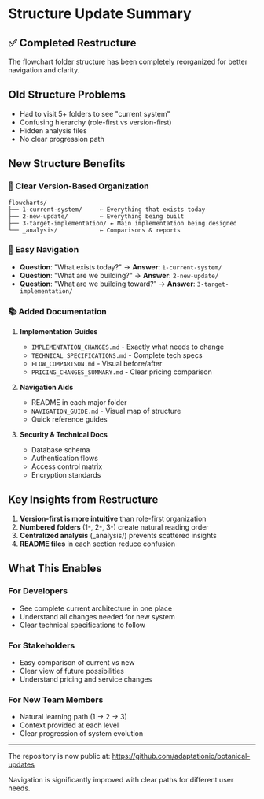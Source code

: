 # Structure Update Summary

## ✅ Completed Restructure

The flowchart folder structure has been completely reorganized for better navigation and clarity.

## Old Structure Problems
- Had to visit 5+ folders to see "current system"
- Confusing hierarchy (role-first vs version-first)
- Hidden analysis files
- No clear progression path

## New Structure Benefits

### 📁 Clear Version-Based Organization
```
flowcharts/
├── 1-current-system/     ← Everything that exists today
├── 2-new-update/         ← Everything being built
├── 3-target-implementation/ ← Main implementation being designed
└── _analysis/            ← Comparisons & reports
```

### 🎯 Easy Navigation
- **Question**: "What exists today?" → **Answer**: `1-current-system/`
- **Question**: "What are we building?" → **Answer**: `2-new-update/`
- **Question**: "What are we building toward?" → **Answer**: `3-target-implementation/`

### 📚 Added Documentation

1. **Implementation Guides**
   - `IMPLEMENTATION_CHANGES.md` - Exactly what needs to change
   - `TECHNICAL_SPECIFICATIONS.md` - Complete tech specs
   - `FLOW_COMPARISON.md` - Visual before/after
   - `PRICING_CHANGES_SUMMARY.md` - Clear pricing comparison

2. **Navigation Aids**
   - README in each major folder
   - `NAVIGATION_GUIDE.md` - Visual map of structure
   - Quick reference guides

3. **Security & Technical Docs**
   - Database schema
   - Authentication flows
   - Access control matrix
   - Encryption standards

## Key Insights from Restructure

1. **Version-first is more intuitive** than role-first organization
2. **Numbered folders** (1-, 2-, 3-) create natural reading order
3. **Centralized analysis** (_analysis/) prevents scattered insights
4. **README files** in each section reduce confusion

## What This Enables

### For Developers
- See complete current architecture in one place
- Understand all changes needed for new system
- Clear technical specifications to follow

### For Stakeholders  
- Easy comparison of current vs new
- Clear view of future possibilities
- Understand pricing and service changes

### For New Team Members
- Natural learning path (1 → 2 → 3)
- Context provided at each level
- Clear progression of system evolution

---

The repository is now public at: https://github.com/adaptationio/botanical-updates

Navigation is significantly improved with clear paths for different user needs.